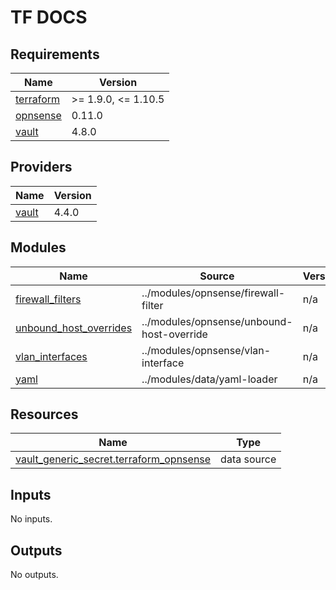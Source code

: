 <!-- markdownlint-disable MD041 -->
<!-- markdownlint-disable MD033 -->
<!-- markdownlint-disable MD028 -->

# TF DOCS

<!-- prettier-ignore-start -->

<!-- BEGIN_TF_DOCS -->
## Requirements

| Name | Version |
|------|---------|
| <a name="requirement_terraform"></a> [terraform](#requirement\_terraform) | >= 1.9.0, <= 1.10.5 |
| <a name="requirement_opnsense"></a> [opnsense](#requirement\_opnsense) | 0.11.0 |
| <a name="requirement_vault"></a> [vault](#requirement\_vault) | 4.8.0 |

## Providers

| Name | Version |
|------|---------|
| <a name="provider_vault"></a> [vault](#provider\_vault) | 4.4.0 |

## Modules

| Name | Source | Version |
|------|--------|---------|
| <a name="module_firewall_filters"></a> [firewall\_filters](#module\_firewall\_filters) | ../modules/opnsense/firewall-filter | n/a |
| <a name="module_unbound_host_overrides"></a> [unbound\_host\_overrides](#module\_unbound\_host\_overrides) | ../modules/opnsense/unbound-host-override | n/a |
| <a name="module_vlan_interfaces"></a> [vlan\_interfaces](#module\_vlan\_interfaces) | ../modules/opnsense/vlan-interface | n/a |
| <a name="module_yaml"></a> [yaml](#module\_yaml) | ../modules/data/yaml-loader | n/a |

## Resources

| Name | Type |
|------|------|
| [vault_generic_secret.terraform_opnsense](https://registry.terraform.io/providers/hashicorp/vault/4.8.0/docs/data-sources/generic_secret) | data source |

## Inputs

No inputs.

## Outputs

No outputs.
<!-- END_TF_DOCS -->

<!-- prettier-ignore-end -->
